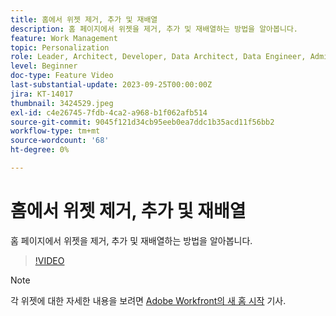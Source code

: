 ```yaml
---
title: 홈에서 위젯 제거, 추가 및 재배열
description: 홈 페이지에서 위젯을 제거, 추가 및 재배열하는 방법을 알아봅니다.
feature: Work Management
topic: Personalization
role: Leader, Architect, Developer, Data Architect, Data Engineer, Admin, User
level: Beginner
doc-type: Feature Video
last-substantial-update: 2023-09-25T00:00:00Z
jira: KT-14017
thumbnail: 3424529.jpeg
exl-id: c4e26745-7fdb-4ca2-a968-b1f062afb514
source-git-commit: 9045f121d34cb95eeb0ea7ddc1b35acd11f56bb2
workflow-type: tm+mt
source-wordcount: '68'
ht-degree: 0%

---
```


# 홈에서 위젯 제거, 추가 및 재배열

홈 페이지에서 위젯을 제거, 추가 및 재배열하는 방법을 알아봅니다.

>[!VIDEO](https://video.tv.adobe.com/v/3424529/?quality=12&learn=on)


>[!NOTE]
>
> 각 위젯에 대한 자세한 내용을 보려면 [Adobe Workfront의 새 홈 시작](https://experienceleague.adobe.com/docs/workfront/using/basics/home/new-home/get-started-with-new-home.html?lang=en) 기사.

